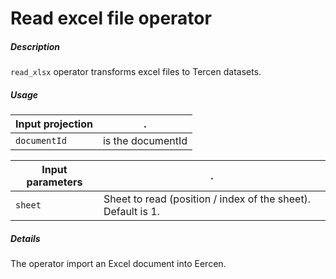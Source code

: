 # Read excel file operator

##### Description

`read_xlsx` operator transforms excel files to Tercen datasets.

##### Usage

Input projection|.
---|---
`documentId`        | is the documentId 


Input parameters|.
---|---
`sheet`        | Sheet to read (position / index of the sheet). Default is 1.
 

##### Details

The operator import an Excel document into Eercen.
